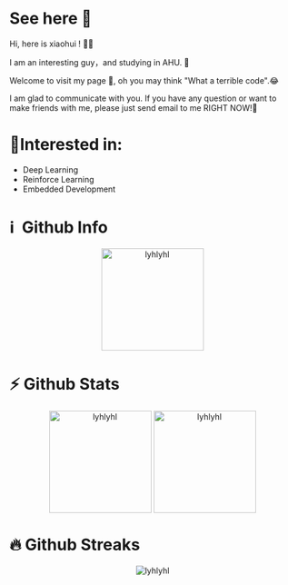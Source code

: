 # See here 👋
Hi, here is xiaohui !​ :raising_hand_man:

I am an interesting guy，and studying in AHU. :school:

Welcome to visit my page :page_facing_up:, oh you may think "What a terrible code".:joy:

I am glad to communicate with you. If you have any question or want to make friends with me, please just send email to me RIGHT NOW!:email:

# 🥇Interested in:
- Deep Learning
- Reinforce Learning
- Embedded Development 

# ℹ️ &nbsp;Github Info

<p align="center"><img height="180em" src="https://github-profile-summary-cards.vercel.app/api/cards/profile-details?username=lyhlyhl&theme=github_dark" alt="lyhlyhl" align = "center"/></p>

# ⚡ Github Stats
  
<p align="center"><img height="180em" src="https://github-readme-stats.vercel.app/api?username=lyhlyhl&hide_border=true&count_private=true&show_icons=true&theme=radical" alt="lyhlyhl" align = "center"/>
<img height="180em" src="https://github-readme-stats.vercel.app/api/top-langs?username=lyhlyhl&show_icons=true&locale=en&layout=compact&hide_border=true&theme=radical" alt="lyhlyhl" align = "center"/></p>

# 🔥 Github Streaks
<p align="center"><img src="https://github-readme-streak-stats.herokuapp.com/?user=lyhlyhl&theme=black-ice&hide_border=true&stroke=0000&background=0D1117&ring=e05397&fire=e05397&currStreakLabel=e05397" alt="lyhlyhl" /></p>
<!--
**lyhlyhl/lyhlyhl** is a ✨ _special_ ✨ repository because its `README.md` (this file) appears on your GitHub profile.

Here are some ideas to get you started:

- 🔭 I’m currently working on ...
- 🌱 I’m currently learning ...
- 👯 I’m looking to collaborate on ...
- 🤔 I’m looking for help with ...
- 💬 Ask me about ...
- 📫 How to reach me: ...
- 😄 Pronouns: ...
- ⚡ Fun fact: ...
-->
